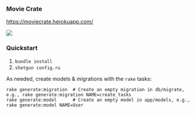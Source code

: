 ### Movie Crate

https://moviecrate.herokuapp.com/

![](http://jameswmoody.com/projects/movie-crate/movie-crate.png)

### Quickstart

1.  `bundle install`
2.  `shotgun config.ru`

As needed, create models & migrations with the `rake` tasks:

```
rake generate:migration  # Create an empty migration in db/migrate, e.g., rake generate:migration NAME=create_tasks
rake generate:model      # Create an empty model in app/models, e.g., rake generate:model NAME=User
```
